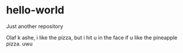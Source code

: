 # hello-world
Just another repository

Olaf k ashe, i like the pizza, but i hit u in the face if u like the pineapple pizza. uwu
